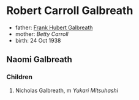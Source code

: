 # Robert Carroll Galbreath

- father: [Frank Hubert Galbreath](galbreath-frank-hubert-1900.md)
- mother: *Betty Carroll*
- birth: 24 Oct 1938

## Naomi Galbreath

### Children

1. Nicholas Galbreath, m *Yukari Mitsuhashi*
